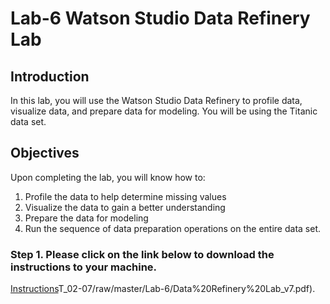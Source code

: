 # Lab-6 Watson Studio Data Refinery Lab

## Introduction
In this lab, you will use the Watson Studio Data Refinery to profile data, visualize data, and prepare data for modeling. You will be using the Titanic data set.  

## Objectives 

Upon completing the lab, you will know how to:
1. Profile the data to help determine missing values
1. Visualize the data to gain a better understanding
1. Prepare the data for modeling
1. Run the sequence of data preparation operations on the entire data set.

### Step 1.  Please click on the link below to download the instructions to your machine.

[Instructions](https://github.com/bleonardb3/DS_P)T_02-07/raw/master/Lab-6/Data%20Refinery%20Lab_v7.pdf).

